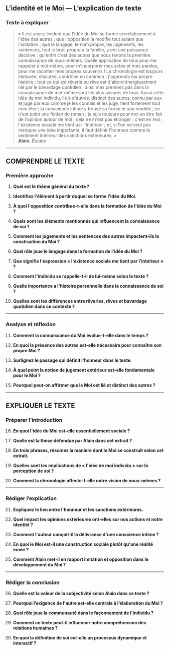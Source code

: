 ## L’identité et le Moi — L’explication de texte

### Texte à expliquer

> « Il est assez évident que l'idée du Moi se forme corrélativement à l'idée des autres ; que l'opposition la modifie tout autant que l'imitation ; que le langage, le nom propre, les jugements, les sentences, tout le bruit propre à la famille, y ont une puissance décisive ; qu'enfin c'est des autres que nous tenons la première connaissance de nous-mêmes. Quelle application de tous pour me rappeler à moi-même, pour m'incorporer mes actes et mes paroles, pour me raconter mes propres souvenirs ! La chronologie est toujours élaborée, discutée, contrôlée en commun ; j'apprends ma propre histoire ; tout ce qui est rêverie ou rêve est d'abord énergiquement nié par le bavardage quotidien ; ainsi mes premiers pas dans la connaissance de moi-même sont les plus assurés de tous. Aussi cette idée de moi individu, lié à d'autres, distinct des autres, connu par eux et jugé par eux comme je les connais et les juge, tient fortement tout mon être ; la conscience intime y trouve sa forme et son modèle ; ce n'est point une fiction de roman ; je suis toujours pour moi un être fait de l'opinion autour de moi ; cela ne m'est pas étranger ; c'est en moi ; l'existence sociale me tient par l'intérieur ; et, si l'on ne veut pas manquer une idée importante, il faut définir l'honneur comme le sentiment intérieur des sanctions extérieures. »  
> **Alain**, *Études*

---

## COMPRENDRE LE TEXTE

### Première approche

1. **Quel est le thème général du texte ?**  
   
2. **Identifiez l'élément à partir duquel se forme l'idée du Moi.**  
   
3. **À quoi l'opposition contribue-t-elle dans la formation de l'idée du Moi ?**  
   
4. **Quels sont les éléments mentionnés qui influencent la connaissance de soi ?**  
   
5. **Comment les jugements et les sentences des autres impactent-ils la construction du Moi ?**  
   
6. **Quel rôle joue le langage dans la formation de l'idée du Moi ?**  
   
7. **Que signifie l'expression « l'existence sociale me tient par l'intérieur » ?**  
   
8. **Comment l'individu se rappelle-t-il de lui-même selon le texte ?**  
   
9. **Quelle importance a l'histoire personnelle dans la connaissance de soi ?**  
   
10. **Quelles sont les différences entre rêveries, rêves et bavardage quotidien dans ce contexte ?**  

---

### Analyse et réflexion

11. **Comment la connaissance du Moi évolue-t-elle dans le temps ?**  
   
12. **En quoi la présence des autres est-elle nécessaire pour connaître son propre Moi ?**  
   
13. **Surlignez le passage qui définit l'honneur dans le texte.**  
   
14. **À quel point la notion de jugement extérieur est-elle fondamentale pour le Moi ?**  
   
15. **Pourquoi peut-on affirmer que le Moi est lié et distinct des autres ?**  

---

## EXPLIQUER LE TEXTE

### Préparer l’introduction

16. **En quoi l'idée du Moi est-elle essentiellement sociale ?**  
   
17. **Quelle est la thèse défendue par Alain dans cet extrait ?**  
   
18. **En trois phrases, résumez la manière dont le Moi se construit selon cet extrait.**  
   
19. **Quelles sont les implications de « l'idée de moi individu » sur la perception de soi ?**  
   
20. **Comment la chronologie affecte-t-elle notre vision de nous-mêmes ?**  

---

### Rédiger l’explication

21. **Expliquez le lien entre l'honneur et les sanctions extérieures.**  
   
22. **Quel impact les opinions extérieures ont-elles sur nos actions et notre identité ?**  
   
23. **Comment l'auteur conçoit-il la délivrance d'une conscience intime ?**  
   
24. **En quoi le Moi est-il une construction sociale plutôt qu'une réalité innée ?**  
   
25. **Comment Alain met-il en rapport imitation et opposition dans le développement du Moi ?**  

---

### Rédiger la conclusion

26. **Quelle est la valeur de la subjectivité selon Alain dans ce texte ?**  
   
27. **Pourquoi l’exigence de l'autre est-elle centrale à l’élaboration du Moi ?**  
   
28. **Quel rôle joue la communauté dans le façonnement de l'individu ?**  
   
29. **Comment ce texte peut-il influencer notre compréhension des relations humaines ?**  
   
30. **En quoi la définition de soi est-elle un processus dynamique et interactif ?**  